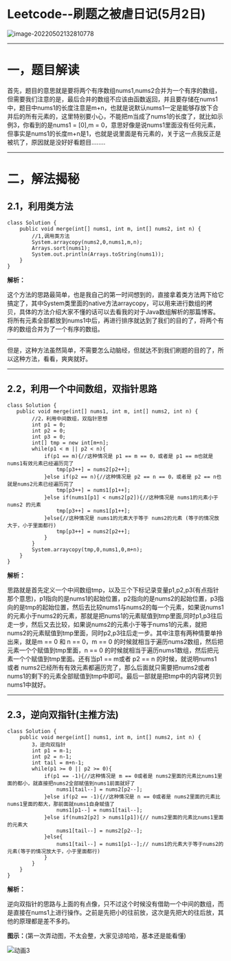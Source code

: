 #  Leetcode--刷题之被虐日记(5月2日)

![image-20220502132810778](C:\Users\14776\AppData\Roaming\Typora\typora-user-images\image-20220502132810778.png) 

****

#  一，题目解读

首先，题目的意思就是要将两个有序数组nums1,nums2合并为一个有序的数组，但需要我们注意的是，最后合并的数组不应该由函数返回，并且要存储在nums1中，题目中nums1的长度注意是m+n，也就是说默认nums1一定是能够存放下合并后的所有元素的，这里特别要小心，不能把m当成了nums1的长度了，就比如示例3，你看到的是nums1 = [0],m = 0，意思好像是说nums1里面没有任何元素，但事实是nums1的长度m+n是1，也就是说里面是有元素的，关于这一点我反正是被坑了，原因就是没好好看题目........

*****



#  二，解法揭秘

##  2.1，利用类方法

````
class Solution {
    public void merge(int[] nums1, int m, int[] nums2, int n) {
        //1,调用类方法
        System.arraycopy(nums2,0,nums1,m,n);
        Arrays.sort(nums1);
        System.out.println(Arrays.toString(nums1));
    }
}
````

**解析：**

这个方法的思路最简单，也是我自己的第一时间想到的，直接拿着类方法两下给它搞定了，其中System类里面的native方法arraycopy，可以用来进行数组的拷贝，具体的方法介绍大家不懂的话可以去看我的对于Java数组解析的那篇博客。将所有元素全部都放到nums1中后，再进行排序就达到了我们的目的了，将两个有序的数组合并为了一个有序的数组。

****

但是，这种方法虽然简单，不需要怎么动脑经，但就达不到我们刷题的目的了，所以这种方法，看看，爽爽就好。

****

##  2.2，利用一个中间数组，双指针思路

````
class Solution {
   public void merge(int[] nums1, int m, int[] nums2, int n) {
        //2，利用中间数组，双指针思想
        int p1 = 0;
        int p2 = 0;
        int p3 = 0;
        int[] tmp = new int[m+n];
        while(p1 < m || p2 < n){
            if(p1 == m){//这种情况是 p1 == m == 0，或者是 p1 == m也就是nums1有效元素已经遍历完了
                tmp[p3++] = nums2[p2++];
            }else if(p2 == n){//这种情况是 p2 == n == 0，或者是 p2 == n也就是nums2元素已经遍历完了
                tmp[p3++] = nums1[p1++];
            }else if(nums1[p1] < nums2[p2]){//这种情况是 nums1的元素小于nums2 的元素
                tmp[p3++] = nums1[p1++];
            }else{//这种情况是 nums1的元素大于等于 nums2的元素 (等于的情况放大于，小于里面都行)
                tmp[p3++] = nums2[p2++];
            }
        }
        System.arraycopy(tmp,0,nums1,0,m+n);
    }
}
````

**解析：**

思路就是首先定义一个中间数组tmp，以及三个下标记录变量p1,p2,p3(有点指针那个意思)，p1指向的是nums1的起始位置，p2指向的是nums2的起始位置，p3指向的是tmp的起始位置，然后去比较nums1与nums2的每一个元素，如果说nums1的元素小于nums2的元素，那就是把nums1的元素赋值到tmp里面,同时p1,p3往后走一步，然后又去比较，如果说nums2的元素小于等于nums1的元素，就把nums2的元素赋值到tmp里面，同时p2,p3往后走一步。其中注意有两种情要单拎出来，就是m == 0 和 n == 0，m == 0 的时候就相当于遍历nums2数组，然后把元素一个个赋值到tmp里面，n == 0 的时候就相当于遍历nums1数组，然后把元素一个个赋值到tmp里面。还有当p1 == m或者 p2  == n 的时候，就说明nums1 或者 nums2已经所有有效元素都遍历完了，那么后面就只需要把nums2或者nums1的剩下的元素全部赋值到tmp中即可。最后一部就是把tmp中的内容拷贝到nums1中就好。



*****

##  2.3，逆向双指针(主推方法)

```
class Solution {
    public void merge(int[] nums1, int m, int[] nums2, int n) {
        3，逆向双指针
        int p1 = m-1;
        int p2 = n-1;
        int tail = m+n-1;
        while(p1 >= 0 || p2 >= 0){
            if(p1 == -1){//这种情况是 m == 0或者是 nums2里面的元素比nums1里面的都小，就直接把nums2全部赋值到nums1前面就好了
                nums1[tail--] = nums2[p2--];
            }else if(p2 == -1){//这种情况是 n == 0或者是 nums2里面的元素比nums1里面的都大，那前面就nums1自身赋值了
                nums1[p1--] = nums1[tail--];
            }else if(nums2[p2] > nums1[p1]){// nums2里面的元素比nums1里面的元素大
                nums1[tail--] = nums2[p2--];
            }else{
                nums1[tail--] = nums1[p1--];// nums1的元素大于等于nums2的元素(等于的情况放大于，小于里面都行)
            }
        }
    }
}
```

**解析：**

逆向双指针的思路与上面的有点像，只不过这个时候没有借助一个中间的数组，而是直接在nums1上进行操作。之前是先把小的往前放，这次是先把大的往后放，其他的原理都是差不多的。

**图示：**(第一次弄动图，不太会整，大家见谅哈哈，基本还是能看懂)

![动画3](C:\Users\14776\Desktop\动画3.gif) 